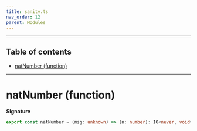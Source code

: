 ```yaml
---
title: sanity.ts
nav_order: 12
parent: Modules
---
```


---

<h2 class="text-delta">Table of contents</h2>

- [natNumber (function)](#natnumber-function)

---

# natNumber (function)

**Signature**

```ts
export const natNumber = (msg: unknown) => (n: number): IO<never, void> => ...
```
